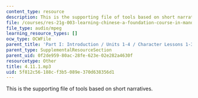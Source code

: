 ```yaml
---
content_type: resource
description: This is the supporting file of tools based on short narratives.
file: /courses/res-21g-003-learning-chinese-a-foundation-course-in-mandarin-spring-2011/5f812c56188cf3b5089e370d638356d1_4.11.1.mp3
file_type: audio/mpeg
learning_resource_types: []
ocw_type: OCWFile
parent_title: 'Part I: Introduction / Units 1-4 / Character Lessons 1-3'
parent_type: SupplementalResourceSection
parent_uid: 0f2de959-80ac-28fe-623e-02e282a4630f
resourcetype: Other
title: 4.11.1.mp3
uid: 5f812c56-188c-f3b5-089e-370d638356d1
---
```

This is the supporting file of tools based on short narratives.

